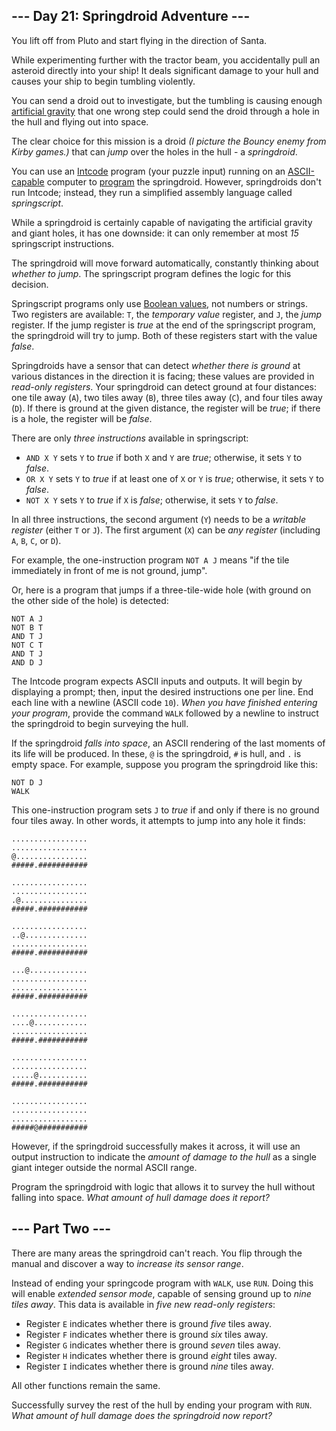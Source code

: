 \--- Day 21: Springdroid Adventure ---
--------------------------------------

You lift off from Pluto and start flying in the direction of Santa.

While experimenting further with the tractor beam, you accidentally pull an asteroid directly into your ship! It deals significant damage to your hull and causes your ship to begin tumbling violently.

You can send a droid out to investigate, but the tumbling is causing enough [artificial gravity](https://en.wikipedia.org/wiki/Artificial_gravity) that one wrong step could send the droid through a hole in the hull and flying out into space.

The clear choice for this mission is a droid _(I picture the Bouncy enemy from Kirby games.)_ that can _jump_ over the holes in the hull - a _springdroid_.

You can use an [Intcode](9) program (your puzzle input) running on an [ASCII-capable](17) computer to [program](https://en.wikipedia.org/wiki/Programmable_read-only_memory) the springdroid. However, springdroids don't run Intcode; instead, they run a simplified assembly language called _springscript_.

While a springdroid is certainly capable of navigating the artificial gravity and giant holes, it has one downside: it can only remember at most _15_ springscript instructions.

The springdroid will move forward automatically, constantly thinking about _whether to jump_. The springscript program defines the logic for this decision.

Springscript programs only use [Boolean values](https://en.wikipedia.org/wiki/Boolean_data_type), not numbers or strings. Two registers are available: `T`, the _temporary value_ register, and `J`, the _jump_ register. If the jump register is _true_ at the end of the springscript program, the springdroid will try to jump. Both of these registers start with the value _false_.

Springdroids have a sensor that can detect _whether there is ground_ at various distances in the direction it is facing; these values are provided in _read-only registers_. Your springdroid can detect ground at four distances: one tile away (`A`), two tiles away (`B`), three tiles away (`C`), and four tiles away (`D`). If there is ground at the given distance, the register will be _true_; if there is a hole, the register will be _false_.

There are only _three instructions_ available in springscript:

*   `AND X Y` sets `Y` to _true_ if both `X` and `Y` are _true_; otherwise, it sets `Y` to _false_.
*   `OR X Y` sets `Y` to _true_ if at least one of `X` or `Y` is _true_; otherwise, it sets `Y` to _false_.
*   `NOT X Y` sets `Y` to _true_ if `X` is _false_; otherwise, it sets `Y` to _false_.

In all three instructions, the second argument (`Y`) needs to be a _writable register_ (either `T` or `J`). The first argument (`X`) can be _any register_ (including `A`, `B`, `C`, or `D`).

For example, the one-instruction program `NOT A J` means "if the tile immediately in front of me is not ground, jump".

Or, here is a program that jumps if a three-tile-wide hole (with ground on the other side of the hole) is detected:

    NOT A J
    NOT B T
    AND T J
    NOT C T
    AND T J
    AND D J
    

The Intcode program expects ASCII inputs and outputs. It will begin by displaying a prompt; then, input the desired instructions one per line. End each line with a newline (ASCII code `10`). _When you have finished entering your program_, provide the command `WALK` followed by a newline to instruct the springdroid to begin surveying the hull.

If the springdroid _falls into space_, an ASCII rendering of the last moments of its life will be produced. In these, `@` is the springdroid, `#` is hull, and `.` is empty space. For example, suppose you program the springdroid like this:

    NOT D J
    WALK
    

This one-instruction program sets `J` to _true_ if and only if there is no ground four tiles away. In other words, it attempts to jump into any hole it finds:

    .................
    .................
    @................
    #####.###########
    
    .................
    .................
    .@...............
    #####.###########
    
    .................
    ..@..............
    .................
    #####.###########
    
    ...@.............
    .................
    .................
    #####.###########
    
    .................
    ....@............
    .................
    #####.###########
    
    .................
    .................
    .....@...........
    #####.###########
    
    .................
    .................
    .................
    #####@###########
    

However, if the springdroid successfully makes it across, it will use an output instruction to indicate the _amount of damage to the hull_ as a single giant integer outside the normal ASCII range.

Program the springdroid with logic that allows it to survey the hull without falling into space. _What amount of hull damage does it report?_

\--- Part Two ---
-----------------

There are many areas the springdroid can't reach. You flip through the manual and discover a way to _increase its sensor range_.

Instead of ending your springcode program with `WALK`, use `RUN`. Doing this will enable _extended sensor mode_, capable of sensing ground up to _nine tiles away_. This data is available in _five new read-only registers_:

*   Register `E` indicates whether there is ground _five_ tiles away.
*   Register `F` indicates whether there is ground _six_ tiles away.
*   Register `G` indicates whether there is ground _seven_ tiles away.
*   Register `H` indicates whether there is ground _eight_ tiles away.
*   Register `I` indicates whether there is ground _nine_ tiles away.

All other functions remain the same.

Successfully survey the rest of the hull by ending your program with `RUN`. _What amount of hull damage does the springdroid now report?_